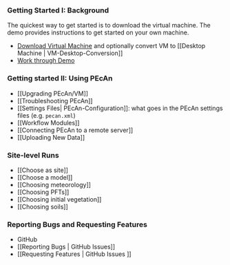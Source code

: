 ### Getting Started I: Background

The quickest way to get started is to download the virtual machine. The demo provides instructions to get started on your own machine. 
 * [Download Virtual Machine](http://isda.ncsa.illinois.edu/download/minimal.php?project=PEcAn&category=vm) and optionally convert VM to [[Desktop Machine | VM-Desktop-Conversion]]
 * [Work through Demo](http://pecanproject.github.io/tutorials.html)


### Getting started II: Using PEcAn

* [[Upgrading PEcAn/VM]]
* [[Troubleshooting PEcAn]]
* [[Settings Files| PEcAn-Configuration]]: what goes in the PEcAn settings files (e.g. `pecan.xml`)
* [[Workflow Modules]]
* [[Connecting PEcAn to a remote server]]
* [[Uploading New Data]]

### Site-level Runs

* [[Choose as site]]
* [[Choose a model]]
* [[Choosing meteorology]]
* [[Choosing PFTs]]
* [[Choosing initial vegetation]]
* [[Choosing soils]]


### Reporting Bugs and Requesting Features

* GitHub
 * [[Reporting Bugs | GitHub Issues]]
 * [[Requesting Features | GitHub Issues ]]